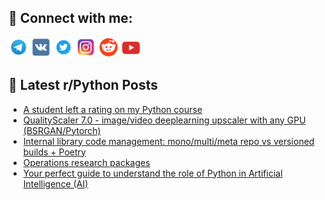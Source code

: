 ## 🔎 Connect with me:
[<img src="https://github.com/bullbesh/bullbesh/blob/main/images/Telegram.png" width="32" height="32" />](https://t.me/bullbesh)
[<img src="https://github.com/bullbesh/bullbesh/blob/main/images/VK.png" width="32" height="32" />](https://vk.com/bullbesh)
[<img src="https://github.com/bullbesh/bullbesh/blob/main/images/Twitter.png" width="32" height="32" />](https://twitter.com/bullbesh1)
[<img src="https://github.com/bullbesh/bullbesh/blob/main/images/Instagram.png" width="32" height="32" />](https://www.instagram.com/bullbesh)
[<img src="https://github.com/bullbesh/bullbesh/blob/main/images/Reddit.png" width="32" height="32" />](https://www.reddit.com/user/bullbesh)
[<img src="https://github.com/bullbesh/bullbesh/blob/main/images/YouTube.png" width="32" height="32" />](https://www.youtube.com/channel/UCtfjRs6uzgq5mfm8S06WTcg)

## 📕 Latest r/Python Posts
<!-- BLOG-POST-LIST:START -->
- [A student left a rating on my Python course](https://www.reddit.com/r/Python/comments/z4h0ai/a_student_left_a_rating_on_my_python_course/)
- [QualityScaler 7.0 - image/video deeplearning upscaler with any GPU &lpar;BSRGAN/Pytorch&rpar;](https://www.reddit.com/r/Python/comments/z4g2p7/qualityscaler_70_imagevideo_deeplearning_upscaler/)
- [Internal library code management: mono/multi/meta repo vs versioned builds + Poetry](https://www.reddit.com/r/Python/comments/z4fr1q/internal_library_code_management_monomultimeta/)
- [Operations research packages](https://www.reddit.com/r/Python/comments/z4dxlr/operations_research_packages/)
- [Your perfect guide to understand the role of Python in Artificial Intelligence &lpar;AI&rpar;](https://www.reddit.com/r/Python/comments/z4avry/your_perfect_guide_to_understand_the_role_of/)
<!-- BLOG-POST-LIST:END -->

